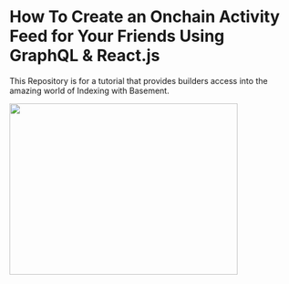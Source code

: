 # How To Create an Onchain Activity Feed for Your Friends Using GraphQL & React.js

This Repository is for a tutorial that provides builders access into the amazing world of Indexing with Basement.

<img src="https://imgur.com/BQC4jT4" width="400" height="300">
